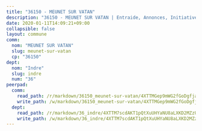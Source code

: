 ```yaml
---
title: "36150 - MEUNET SUR VATAN"
description: "36150 - MEUNET SUR VATAN | Entraide, Annonces, Initiatives"
date: 2020-01-11T14:09:21+09:00
collapsible: false
layout: commune
comm:
  nom: "MEUNET SUR VATAN"
  slug: meunet-sur-vatan
  cp: "36150"
dept:
  nom: "Indre"
  slug: indre
  num: "36"
peerpad:
  comm:
    read_path: /r/markdown/36150_meunet-sur-vatan/4XTTMGep9mWG2fGoDgfjaha2ae1JrKc8wHgg7xtbDbHdP9k6w
    write_path: /w/markdown/36150_meunet-sur-vatan/4XTTMGep9mWG2fGoDgfjaha2ae1JrKc8wHgg7xtbDbHdP9k6w-K3TgTyxxh4sZfMpHVJGLt3URzESaMbhXZLH7gnqCUwdnTQc2rQ7yoUptWb973kGQGbFaqv9KXqXuehXj4Po2NCrgEru6LEJhCuvKNS5Wx8tiAdPzaSrLrCipemZDEunu2h9HcJrF
  dept:
    read_path: /r/markdown/36_indre/4XTTM7scdAKT1pQtXuUHYaNU8aLXKD2MZzUyDRUiaoLJH1te1
    write_path: /w/markdown/36_indre/4XTTM7scdAKT1pQtXuUHYaNU8aLXKD2MZzUyDRUiaoLJH1te1-K3TgUJm9AdSDNtPtmMKFa5Tiw77X4i7zf6CsTYrtgVdahxAwuJV6RAfi8dWyH9wrbVDRxjX7knrwwECg7WApeuWQ945kurMeJLQeKJv4CQZseab78J3HMioZhgr2H44E9b6FqBoT
---
```


